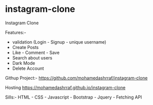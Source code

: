 # instagram-clone
Instagram Clone

Features:-
- validation (Login - Signup - unique username)
- Create Posts
- Like - Comment - Save
- Search about users
- Dark Mode
- Delete Account

Githup Project:-
https://github.com/mohamedashrraf/instagram-clone

Hosting
https://mohamedashrraf.github.io/instagram-clone

Sills:-
HTML - CSS - Javascript - Bootstrap - Jquery - Fetching API 
